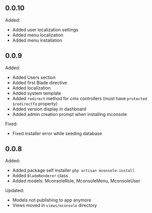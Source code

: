 ## 0.0.10

Added:
  - Added user localization settings
  - Added menu localization
  - Added menu installation

## 0.0.9

Added:
  - Added Users section
  - Added first Blade directive
  - Added localization
  - Added system template
  - Added `redirect` method for cms controllers (must have `protected $redirectTo` property)
  - Added version display in dashboard
  - Added admin creation prompt when installing mconsole

Fixed:
  - Fixed installer error while seeding database

## 0.0.8

Added:
  - Added package self installer `php artisan mconsole:install`
  - Added `BladeRenderer` class
  - Added models: MconsoleRole, MconsoleMenu, MconsoleUser

Updated:
  - Models not publishing to app anymore
  - Views moved in `views/mconsole` directory